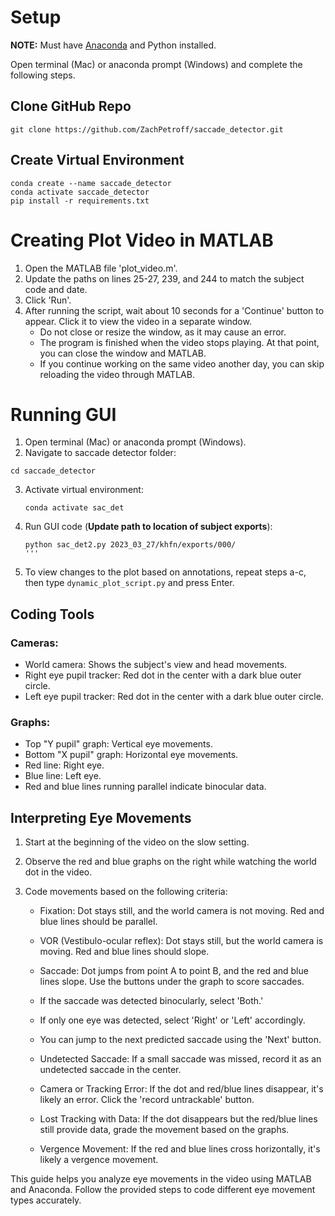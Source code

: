 # Setup

**NOTE:** Must have [Anaconda](https://www.anaconda.com/download) and Python installed.

Open terminal (Mac) or anaconda prompt (Windows) and complete the following steps.

## Clone GitHub Repo

```
git clone https://github.com/ZachPetroff/saccade_detector.git
```

## Create Virtual Environment

```
conda create --name saccade_detector
conda activate saccade_detector
pip install -r requirements.txt
```

# Creating Plot Video in MATLAB

1. Open the MATLAB file 'plot_video.m'.
2. Update the paths on lines 25-27, 239, and 244 to match the subject code and date.
3. Click 'Run'.
4. After running the script, wait about 10 seconds for a 'Continue' button to appear. Click it to view the video in a separate window.
    - Do not close or resize the window, as it may cause an error.
    - The program is finished when the video stops playing. At that point, you can close the window and MATLAB.
    - If you continue working on the same video another day, you can skip reloading the video through MATLAB.

# Running GUI

1. Open terminal (Mac) or anaconda prompt (Windows).
2. Navigate to saccade detector folder:
   
```
cd saccade_detector
```

3. Activate virtual environment:
   
    ```
    conda activate sac_det
    ```
    
5. Run GUI code (**Update path to location of subject exports**):
   
    ```
    python sac_det2.py 2023_03_27/khfn/exports/000/ 
    '''
    
7. To view changes to the plot based on annotations, repeat steps a-c, then type `dynamic_plot_script.py` and press Enter.

## Coding Tools

### Cameras:
- World camera: Shows the subject's view and head movements.
- Right eye pupil tracker: Red dot in the center with a dark blue outer circle.
- Left eye pupil tracker: Red dot in the center with a dark blue outer circle.

### Graphs:
- Top "Y pupil" graph: Vertical eye movements.
- Bottom "X pupil" graph: Horizontal eye movements.
- Red line: Right eye.
- Blue line: Left eye.
- Red and blue lines running parallel indicate binocular data.

## Interpreting Eye Movements

1. Start at the beginning of the video on the slow setting.
2. Observe the red and blue graphs on the right while watching the world dot in the video.
3. Code movements based on the following criteria:

   - Fixation: Dot stays still, and the world camera is not moving. Red and blue lines should be parallel.
   - VOR (Vestibulo-ocular reflex): Dot stays still, but the world camera is moving. Red and blue lines should slope.
   - Saccade: Dot jumps from point A to point B, and the red and blue lines slope. Use the buttons under the graph to score saccades.

   - If the saccade was detected binocularly, select 'Both.'
   - If only one eye was detected, select 'Right' or 'Left' accordingly.
   - You can jump to the next predicted saccade using the 'Next' button.

   - Undetected Saccade: If a small saccade was missed, record it as an undetected saccade in the center.
   - Camera or Tracking Error: If the dot and red/blue lines disappear, it's likely an error. Click the 'record untrackable' button.
   - Lost Tracking with Data: If the dot disappears but the red/blue lines still provide data, grade the movement based on the graphs.
   - Vergence Movement: If the red and blue lines cross horizontally, it's likely a vergence movement.

This guide helps you analyze eye movements in the video using MATLAB and Anaconda. Follow the provided steps to code different eye movement types accurately.
